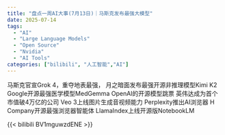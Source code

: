 ```yaml
---
title: "盘点一周AI大事(7月13日)｜马斯克发布最强大模型"
date: 2025-07-14
tags:
  - "AI"
  - "Large Language Models"
  - "Open Source"
  - "Nvidia"
  - "AI Tools"
categories: ["bilibili", "人工智能","AI"]
---
```


马斯克官宣Grok 4，重夺地表最强，
月之暗面发布最强开源非推理模型Kimi K2
Google开源最强医学模型MedGemma
OpenAI的开源模型跳票
英伟达成为首个市值破4万亿的公司
Veo 3上线图片生成音视频能力
Perplexity推出AI浏览器
H Company开源最强浏览器智能体
LlamaIndex上线开源版NotebookLM

{{< bilibili BV1mguwzdENE >}}